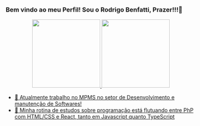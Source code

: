 ### Bem vindo ao meu Perfil! Sou o Rodrigo Benfatti, Prazer!!!👋

<div align="center">
  <a href="https://github.com/Benfatti">
  <img height="180em" src="https://github-readme-stats.vercel.app/api?username=Benfatti&show_icons=true&theme=dracula&include_all_commits=true&count_private=true"/>
  <img height="180em" src="https://github-readme-stats.vercel.app/api/top-langs/?username=Benfatti&layout=compact&langs_count=7&theme=dracula"/>
</div>

- 🔭 Atualmente trabalho no MPMS no setor de Desenvolvimento e manutenção de Softwares!
- 🌱 Minha rotina de estudos sobre programação está flutuando entre PhP com HTML/CSS e React, tanto em Javascript quanto TypeScript
